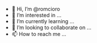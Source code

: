 - 👋 Hi, I’m @romcioro
- 👀 I’m interested in ...
- 🌱 I’m currently learning ...
- 💞️ I’m looking to collaborate on ...
- 📫 How to reach me ...

<!---
romcioro/romcioro is a ✨ special ✨ repository because its `README.md` (this file) appears on your GitHub profile.
You can click the Preview link to take a look at your changes.
--->
